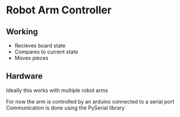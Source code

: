 # Robot Arm Controller

## Working
* Recieves board state
* Compares to current state
* Moves pieces

## Hardware
Ideally this works with multiple robot arms

For now the arm is controlled by an arduino connected to a serial port
Communication is done using the PySerial library
